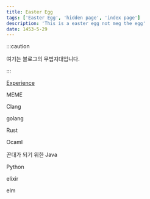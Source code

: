 ```yaml
---
title: Easter Egg
tags: ['Easter Egg', 'hidden page', 'index page']
description: 'This is a easter egg not meg the egg'
date: 1453-5-29
---
```


:::caution

여기는 블로그의 무법지대입니다.

:::

[Experience](experience)

MEME

Clang

golang

Rust

Ocaml

꼰대가 되기 위한 Java

Python

elixir

elm
